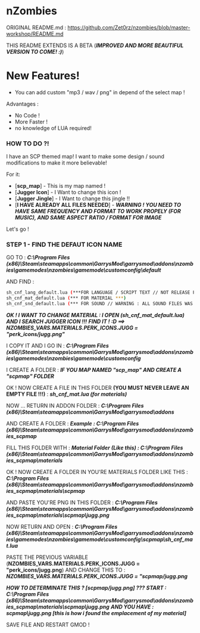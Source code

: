 nZombies
========
ORIGINAL README.md : https://github.com/Zet0rz/nzombies/blob/master-workshop/README.md

THIS README EXTENDS IS A BETA (***IMPROVED AND MORE BEAUTIFUL VERSION TO COME! :)***)

# New Features!

  - You can add custom "mp3 / wav / png" in depend of the select map !


Advantages :
  - No Code !
  - More Faster !
  - no knowledge of LUA required!

### HOW TO DO ?!
I have an SCP themed map! I want to make some design / sound modifications to make it more believable!

For it:

* [**scp_map**] - This is my map named !
* [**Jugger Icon**] - I Want to change this icon !
* [**Jugger Jingle**] - I Want to change this jingle !!
* [**I HAVE ALREADY ALL FILES NEEDED**] - ***WARNING ! YOU NEED TO HAVE SAME FREQUENCY AND FORMAT TO WORK PROPELY (FOR MUSIC), AND SAME ASPECT RATIO / FORMAT FOR IMAGE***

Let's go !

### STEP 1 - FIND THE DEFAUT ICON NAME

GO TO :
***C:\Program Files (x86)\Steam\steamapps\common\GarrysMod\garrysmod\addons\nzombies\gamemodes\nzombies\gamemode\customconfig\default***

AND FIND :

```sh
sh_cnf_lang_default.lua (***FOR LANGUAGE / SCRIPT TEXT // NOT RELEASE FOR MOMENT !!***)
sh_cnf_mat_default.lua (*** FOR MATERIAL ***)
sh_cnf_snd_default.lua (*** FOR SOUND // WARNING : ALL SOUND FILES WAS NOT CORRECTLY IMPLEMENTS : EXAMPLE > SOME SOUND USE RANDOM LOGIC TO FIND AND NOT ONLY RAW SOUND FILENAME TO WORK)
```

***OK ! I WANT TO CHANGE MATERIAL : I OPEN (sh_cnf_mat_default.lua) AND I SEARCH JUGGER ICON !!!***
***FIND IT ! :D ==> NZOMBIES_VARS.MATERIALS.PERK_ICONS.JUGG = "perk_icons/jugg.png"***

I COPY IT AND I GO IN :
***C:\Program Files (x86)\Steam\steamapps\common\GarrysMod\garrysmod\addons\nzombies\gamemodes\nzombies\gamemode\customconfig*** 

I CREATE A FOLDER :
***IF YOU MAP NAMED "scp_map" AND CREATE A "scpmap" FOLDER***

OK ! NOW CREATE A FILE IN THIS FOLDER **(YOU MUST NEVER LEAVE AN EMPTY FILE !!!)** :
***sh_cnf_mat.lua (for materials)***

NOW ... RETURN IN ADDON FOLDER :
***C:\Program Files (x86)\Steam\steamapps\common\GarrysMod\garrysmod\addons***

AND CREATE A FOLDER :
***Example : C:\Program Files (x86)\Steam\steamapps\common\GarrysMod\garrysmod\addons\nzombies_scpmap***

FILL THIS FOLDER WITH : 
***Material Folder (Like this) : C:\Program Files (x86)\Steam\steamapps\common\GarrysMod\garrysmod\addons\nzombies_scpmap\materials***

OK ! NOW CREATE A FOLDER IN YOU'RE MATERIALS FOLDER LIKE THIS :
***C:\Program Files (x86)\Steam\steamapps\common\GarrysMod\garrysmod\addons\nzombies_scpmap\materials\scpmap***

AND PASTE YOU'RE PNG IN THIS FOLDER :
***C:\Program Files (x86)\Steam\steamapps\common\GarrysMod\garrysmod\addons\nzombies_scpmap\materials\scpmap\jugg.png***

NOW RETURN AND OPEN :
***C:\Program Files (x86)\Steam\steamapps\common\GarrysMod\garrysmod\addons\nzombies\gamemodes\nzombies\gamemode\customconfig\scpmap\sh_cnf_mat.lua*** 

PASTE THE PREVIOUS VARIABLE (**NZOMBIES_VARS.MATERIALS.PERK_ICONS.JUGG = "perk_icons/jugg.png**) AND CHANGE THIS TO :
***NZOMBIES_VARS.MATERIALS.PERK_ICONS.JUGG = "scpmap/jugg.png***

***HOW TO DETERMINATE THIS ? [scpmap/jugg.png] ???***
***START : C:\Program Files (x86)\Steam\steamapps\common\GarrysMod\garrysmod\addons\nzombies_scpmap\materials\scpmap\jugg.png***
***AND YOU HAVE : scpmap\jugg.png [this is how i found the emplacement of my material]***

SAVE FILE AND RESTART GMOD ! 


